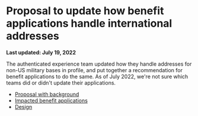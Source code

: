 # Proposal to update how benefit applications handle international addresses
**Last updated: July 19, 2022**

The authenticated experience team updated how they handle addresses for non-US military bases in profile, and put together a recommendation for benefit applications to do the same. As of July 2022, we're not sure which teams did or didn't update their applications.

- [Proposal with background](https://github.com/department-of-veterans-affairs/va.gov-team/blob/master/products/identity-personalization/profile/contact-information/apo-fpo-dpo/benefit%20application%20update%20proposal.md)
- [Impacted benefit applications](https://github.com/department-of-veterans-affairs/va.gov-team/blob/master/products/identity-personalization/profile/contact-information/apo-fpo-dpo/benefits-applciations-list.md)
- [Design](https://github.com/department-of-veterans-affairs/va.gov-team/tree/master/products/identity-personalization/profile/contact-information/apo-fpo-dpo/design)
